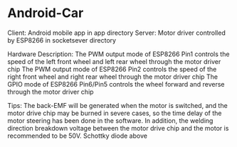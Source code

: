 # Android-Car

Client:
    Android mobile app in app directory
Server: 
    Motor driver controlled by ESP8266 in socketsever directory

Hardware Description: 
    The PWM output mode of ESP8266 Pin1 controls the speed of the left front wheel and left rear wheel through the motor driver chip
    The PWM output mode of ESP8266 Pin2 controls the speed of the right front wheel and right rear wheel through the motor driver chip
    The GPIO mode of ESP8266 Pin6/Pin5 controls the wheel forward and reverse through the motor driver chip

Tips: 
    The back-EMF will be generated when the motor is switched, and the motor drive chip may be burned in severe cases, so the time delay of the motor steering has been done in the software. In addition, the welding direction breakdown voltage between the motor drive chip and the motor is recommended to be 50V. Schottky diode above

